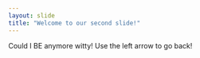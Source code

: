 ```yaml
---
layout: slide
title: "Welcome to our second slide!"
---
```

Could I BE anymore witty!
Use the left arrow to go back!
